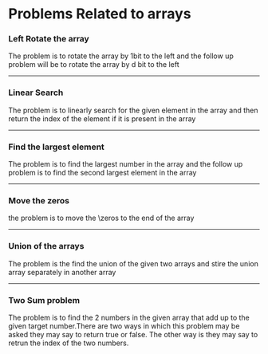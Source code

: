 <h1>Problems Related to arrays</h1>
<h3>Left Rotate the array</h3>
<p>The problem is to rotate the array by 1bit to the left and the follow up problem will be to rotate the array by d bit to the left</p>
<hr>
<h3>Linear Search</h3>
<p>The problem is to linearly search for the given element in the array and then return the index of the element if it is present in the array</p>
<hr>
<h3>Find the largest element</h3>
<p>The problem is to find the largest number in the array and the follow up problem is to find the second largest element in the array</p>
<hr>
<h3>Move the zeros </h3>
<p> the problem is to move the \zeros to the end of the array</p>
<hr>
<h3>Union of the arrays</h3>
<p>The problem is the find the union of the given two arrays and stire the union array separately in another array</p>
<hr>
<h3>Two Sum problem</h3>
<p>The problem is to find the 2 numbers in the given array that add up to the given target number.There are two ways in which this problem may be asked they may say to return true or false. The other way is they may say to retrun the index of the two numbers.</p>
